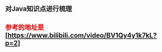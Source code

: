 ## 对Java知识点进行梳理
## <font color="red">参考的地址是</font>[https://www.bilibili.com/video/BV1Qy4y1k7kL?p=2]  
